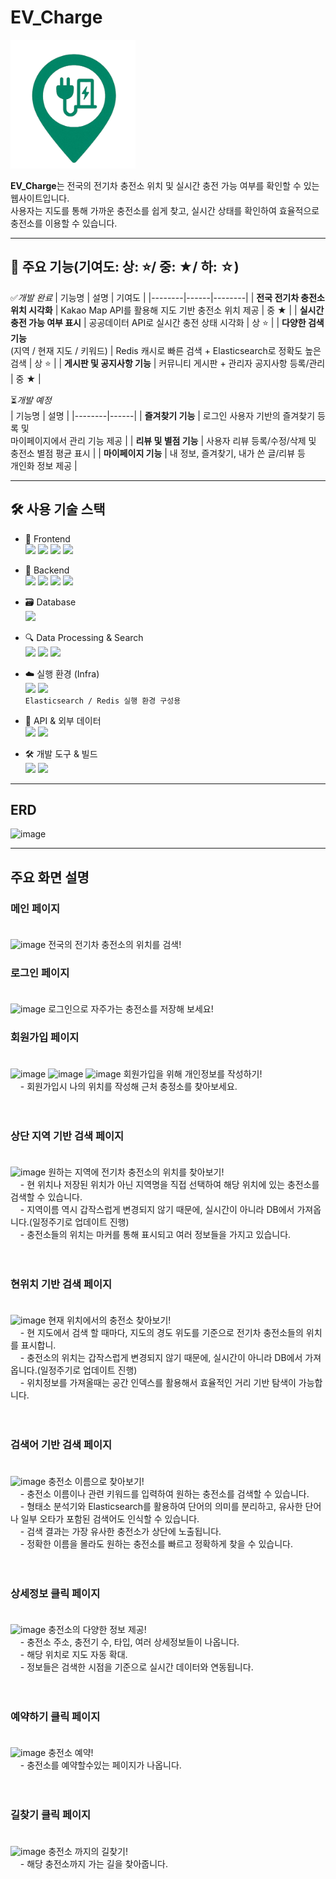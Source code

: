 # EV_Charge 
<img src="EV_Charge/src/main/resources/static/image/EV_Charge.png" alt="EV Charge 로고" width="200"/>

**EV_Charge**는 전국의 전기차 충전소 위치 및 실시간 충전 가능 여부를 확인할 수 있는 웹사이트입니다.  
사용자는 지도를 통해 가까운 충전소를 쉽게 찾고, 실시간 상태를 확인하여 효율적으로 충전소를 이용할 수 있습니다.

---

## 🌟 주요 기능(기여도: 상: ⭐/ 중: ★/ 하: ☆)

 ✅*개발 완료*
| 기능명 | 설명 | 기여도 |
|--------|------|--------|
| **전국 전기차 충전소 위치 시각화** | Kakao Map API를 활용해 지도 기반 충전소 위치 제공 | 중 ★ |
| **실시간 충전 가능 여부 표시** | 공공데이터 API로 실시간 충전 상태 시각화 | 상 ⭐ |
| **다양한 검색 기능** <br> (지역 / 현재 지도 / 키워드) | Redis 캐시로 빠른 검색 + Elasticsearch로 정확도 높은 검색 | 상 ⭐ |
| **게시판 및 공지사항 기능** | 커뮤니티 게시판 + 관리자 공지사항 등록/관리 | 중 ★ |

⏳*개발 예정*<br>
| 기능명 | 설명 |
|--------|------|
| **즐겨찾기 기능** | 로그인 사용자 기반의 즐겨찾기 등록 및 <br> 마이페이지에서 관리 기능 제공 |
| **리뷰 및 별점 기능** | 사용자 리뷰 등록/수정/삭제 및 <br> 충전소 별점 평균 표시 |
| **마이페이지 기능** | 내 정보, 즐겨찾기, 내가 쓴 글/리뷰 등 <br> 개인화 정보 제공 |


---

## 🛠 사용 기술 스택

- 🎨 Frontend<br>
<img src="https://img.shields.io/badge/HTML5-E34F26?style=flat&logo=html5&logoColor=white" height="25" /> <img src="https://img.shields.io/badge/CSS3-1572B6?style=flat&logo=css3&logoColor=white" height="25" /> <img src="https://img.shields.io/badge/JavaScript-F7DF1E?style=flat&logo=javascript&logoColor=black" height="25" /> <img src="https://img.shields.io/badge/jQuery-0769AD?style=flat&logo=jquery&logoColor=white" height="25" />

- 🔧 Backend<br>
<img src="https://img.shields.io/badge/Java-17-007396?style=flat&logo=java&logoColor=white" height="25" /> <img src="https://img.shields.io/badge/SpringBoot-6DB33F?style=flat&logo=springboot&logoColor=white" height="25" /> <img src="https://img.shields.io/badge/AJAX-0054A6?style=flat&logo=code&logoColor=white" height="25" /> <img src="https://img.shields.io/badge/FETCH-00A9E0?style=flat&logo=javascript&logoColor=white" height="25" />

- 🗃 Database<br>
       <img src="https://img.shields.io/badge/MySQL-005C84?style=flat&logo=mysql&logoColor=white" height="25" />

- 🔍 Data Processing & Search<br>
<img src="https://img.shields.io/badge/Hadoop-66CCFF?style=flat&logo=apachehadoop&logoColor=black" height="25" /> <img src="https://img.shields.io/badge/Spark-FF9900?style=flat&logo=apachespark&logoColor=white" height="25" /> <img src="https://img.shields.io/badge/Elasticsearch-005571?style=flat&logo=elasticsearch&logoColor=white" height="25" />

- ☁️ 실행 환경 (Infra)<br>
<img src="https://img.shields.io/badge/Docker-2496ED?style=flat&logo=docker&logoColor=white" height="25" /> <img src="https://img.shields.io/badge/Redis-DC382D?style=flat&logo=redis&logoColor=white" height="25" /><br>
`Elasticsearch / Redis 실행 환경 구성용`

- 🔗 API & 외부 데이터<br>
<img src="https://img.shields.io/badge/Kakao%20Map-FFCD00?style=flat&logo=kakaotalk&logoColor=black" height="25" /> <img src="https://img.shields.io/badge/Public%20Data%20API-0064FF?style=flat&logo=data&logoColor=white" height="25" />

- 🛠 개발 도구 & 빌드<br>
<img src="https://img.shields.io/badge/Gradle-02303A?style=flat&logo=gradle&logoColor=white" height="25" /> <img src="https://img.shields.io/badge/Visual%20C++-00599C?style=flat&logo=visualstudio&logoColor=white" height="25" />


---

## ERD
![image](https://github.com/user-attachments/assets/f5c43908-7c2a-4d65-a080-eb0821ac3b8c)


---

## 주요 화면 설명

### 메인 페이지 <br><br>
   ![image](https://github.com/user-attachments/assets/1e83b888-6e2c-4794-8b65-a0082a7c33da)
   전국의 전기차 충전소의 위치를 검색!<br>

### 로그인 페이지 <br><br>
   ![image](https://github.com/user-attachments/assets/3ac0aa19-adc2-42dd-b76a-6b827453e50d)
   로그인으로 자주가는 충전소를 저장해 보세요!<br>

### 회원가입 페이지 <br><br>
   ![image](https://github.com/user-attachments/assets/5a03242a-ffa3-4c5a-abbc-d7842d8dfda2)
   ![image](https://github.com/user-attachments/assets/65e79261-605e-4a20-b0e4-84d2ac728bde)
   ![image](https://github.com/user-attachments/assets/6be4515c-ab76-44b4-86a9-6183dcbc5b1f)
   회원가입을 위해 개인정보를 작성하기!<br>
&nbsp;&nbsp;&nbsp;&nbsp;- 회원가입시 나의 위치를 작성해 근처 충정소를 찾아보세요.<br><br><br>

### 상단 지역 기반 검색 페이지 <br><br>
   ![image](https://github.com/user-attachments/assets/72ce9e03-f8c7-4079-9efe-484493fbc2dc)
   원하는 지역에 전기차 충전소의 위치를 찾아보기!<br>
&nbsp;&nbsp;&nbsp;&nbsp;- 현 위치나 저장된 위치가 아닌 지역명을 직접 선택하여 해당 위치에 있는 충전소를 검색할 수 있습니다.<br>
&nbsp;&nbsp;&nbsp;&nbsp;- 지역이름 역시 갑작스럽게 변경되지 않기 때문에, 실시간이 아니라 DB에서 가져옵니다.(일정주기로 업데이트 진행)<br>
&nbsp;&nbsp;&nbsp;&nbsp;- 충전소들의 위치는 마커를 통해 표시되고 여러 정보들을 가지고 있습니다.<br><br><br>

### 현위치 기반 검색 페이지 <br><br>
   ![image](https://github.com/user-attachments/assets/c0a795f1-c9ed-426f-80b3-e874dede9be1)
   현재 위치에서의 충전소 찾아보기!<br>
&nbsp;&nbsp;&nbsp;&nbsp;- 현 지도에서 검색 할 때마다, 지도의 경도 위도를 기준으로 전기차 충전소들의 위치를 표시합니.<br>
&nbsp;&nbsp;&nbsp;&nbsp;- 충전소의 위치는 갑작스럽게 변경되지 않기 때문에, 실시간이 아니라 DB에서 가져옵니다.(일정주기로 업데이트 진행)<br>
&nbsp;&nbsp;&nbsp;&nbsp;- 위치정보를 가져올때는 공간 인덱스를 활용해서 효율적인 거리 기반 탐색이 가능합니다.<br><br><br>

### 검색어 기반 검색 페이지 <br><br>
   ![image](https://github.com/user-attachments/assets/a78f9dd6-2d4b-4e3e-8481-c1466e165e37)
   충전소 이름으로 찾아보기!<br>
&nbsp;&nbsp;&nbsp;&nbsp;- 충전소 이름이나 관련 키워드를 입력하여 원하는 충전소를 검색할 수 있습니다.<br>
&nbsp;&nbsp;&nbsp;&nbsp;- 형태소 분석기와 Elasticsearch를 활용하여 단어의 의미를 분리하고, 유사한 단어나 일부 오타가 포함된 검색어도 인식할 수 있습니다.<br>
&nbsp;&nbsp;&nbsp;&nbsp;- 검색 결과는 가장 유사한 충전소가 상단에 노출됩니다.<br>
&nbsp;&nbsp;&nbsp;&nbsp;- 정확한 이름을 몰라도 원하는 충전소를 빠르고 정확하게 찾을 수 있습니다.<br><br><br>

### 상세정보 클릭 페이지 <br><br>
   ![image](https://github.com/user-attachments/assets/c5346d40-c8ae-4200-a440-3d8b4862e984)
   충전소의 다양한 정보 제공!<br>
&nbsp;&nbsp;&nbsp;&nbsp;- 충전소 주소, 충전기 수, 타입, 여러 상세정보들이 나옵니다.<br>
&nbsp;&nbsp;&nbsp;&nbsp;- 해당 위치로 지도 자동 확대.<br>
&nbsp;&nbsp;&nbsp;&nbsp;- 정보들은 검색한 시점을 기준으로 실시간 데이터와 연동됩니다.<br><br><br>

### 예약하기 클릭 페이지 <br><br>
   ![image](https://github.com/user-attachments/assets/a366b26a-792d-4609-82b2-01b502196f0e)
   충전소 예약!<br>
&nbsp;&nbsp;&nbsp;&nbsp;- 충전소를 예약할수있는 페이지가 나옵니다.<br><br><br>

### 길찾기 클릭 페이지 <br><br>
   ![image](https://github.com/user-attachments/assets/deb0db30-6e8a-4edf-9770-51861889b22b)
   충전소 까지의 길찾기!<br>
&nbsp;&nbsp;&nbsp;&nbsp;- 해당 충전소까지 가는 길을 찾아줍니다.<br><br><br>
